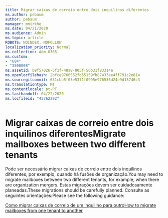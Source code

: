 ```yaml
---
title: Migrar caixas de correio entre dois inquilinos diferentes
ms.author: pebaum
author: pebaum
manager: mnirkhe
ms.date: 04/21/2020
ms.audience: Admin
ms.topic: article
ROBOTS: NOINDEX, NOFOLLOW
localization_priority: Normal
ms.collection: Adm_O365
ms.custom:
- "684"
- "3500008"
ms.assetid: b9f57026-5f1f-48a8-805f-56b31f83314e
ms.openlocfilehash: 2bfce9766552fd55159fb87433ae4ff791c2e814
ms.sourcegitcommit: 631cbb5f03e5371f0995e976536d24e9d13746c3
ms.translationtype: MT
ms.contentlocale: pt-PT
ms.lasthandoff: 04/22/2020
ms.locfileid: "43762292"
---
```

# <a name="migrate-mailboxes-between-two-different-tenants"></a><span data-ttu-id="ab527-102">Migrar caixas de correio entre dois inquilinos diferentes</span><span class="sxs-lookup"><span data-stu-id="ab527-102">Migrate mailboxes between two different tenants</span></span>

<span data-ttu-id="ab527-103">Pode ser necessário migrar caixas de correio entre dois inquilinos diferentes, por exemplo, quando há fusões de organização.</span><span class="sxs-lookup"><span data-stu-id="ab527-103">You may need to migrate mailboxes between two different tenants, for example, when there are organization mergers.</span></span> <span data-ttu-id="ab527-104">Estas migrações devem ser cuidadosamente planeadas.</span><span class="sxs-lookup"><span data-stu-id="ab527-104">These migrations should be carefully planned.</span></span> <span data-ttu-id="ab527-105">Consulte as seguintes orientações:</span><span class="sxs-lookup"><span data-stu-id="ab527-105">Please see the following guidance:</span></span>
  
[<span data-ttu-id="ab527-106">Como migrar caixas de correio de um inquilino para outro</span><span class="sxs-lookup"><span data-stu-id="ab527-106">How to migrate mailboxes from one tenant to another</span></span>](https://docs.microsoft.com/Exchange/mailbox-migration/migrate-mailboxes-across-tenants)
  
